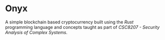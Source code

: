 # Onyx
A simple blockchain based cryptocurrency built using the *Rust* programming language and concepts taught as part of *CSC8207 - Security Analysis of Complex Systems*.
